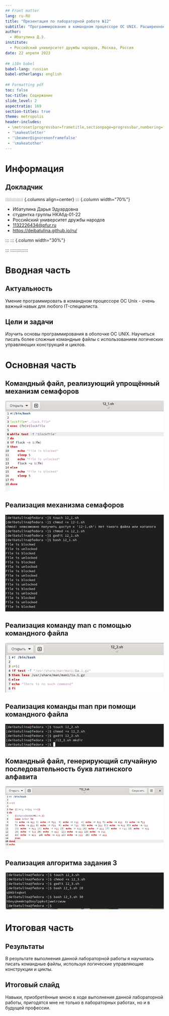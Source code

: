 ```yaml
---
## Front matter
lang: ru-RU
title: "Презентация по лабораторной работе №12"
subtitle: "Программирование в командном процессоре ОС UNIX. Расширенное программирование"
author:
  - Ибатулина Д.Э.
institute:
  - Российский университет дружбы народов, Москва, Россия
date: 22 апреля 2023

## i18n babel
babel-lang: russian
babel-otherlangs: english

## Formatting pdf
toc: false
toc-title: Содержание
slide_level: 2
aspectratio: 169
section-titles: true
theme: metropolis
header-includes:
 - \metroset{progressbar=frametitle,sectionpage=progressbar,numbering=fraction}
 - '\makeatletter'
 - '\beamer@ignorenonframefalse'
 - '\makeatother'
---
```


# Информация

## Докладчик

:::::::::::::: {.columns align=center}
::: {.column width="70%"}

  * Ибатулина Дарья Эдуардовна
  * студентка группы НКАбд-01-22
  * Российский университет дружбы народов
  * [1132226434@pfur.ru](mailto:1132226434@pfur.ru)
  * <https://deibatulina.github.io/ru/>

:::
::: {.column width="30%"}


:::
::::::::::::::

# Вводная часть

## Актуальность

  Умение программировать в командном процессоре ОС Unix - очень важный навык для любого IT-специалиста.

## Цели и задачи

  Изучить основы программирования в оболочке ОС UNIX. Научиться писать более сложные командные файлы с использованием логических управляющих конструкций и циклов.

# Основная часть

## Командный файл, реализующий упрощённый механизм семафоров
  
![](image/1.png)

## Реализация механизма семафоров

![](image/2.png)

## Реализация команду man с помощью командного файла

![](image/4.png)

## Реализация команды man при помощи командного файла
  
![](image/5.png)

## Командный файл, генерирующий случайную последовательность букв латинского алфавита
  
![](image/7.png)

## Реализация алгоритма задания 3
  
![](image/8.png)

# Итоговая часть

## Результаты

  В результате выполнения данной лабораторной работы я научилась писать командные файлы, используя логические управляющие конструкции и циклы.

## Итоговый слайд

  Навыки, приобретённые мною в ходе выполнения данной лабораторной работы, пригодятся мне не только в лабораторных работах, но и в будущей профессии.

